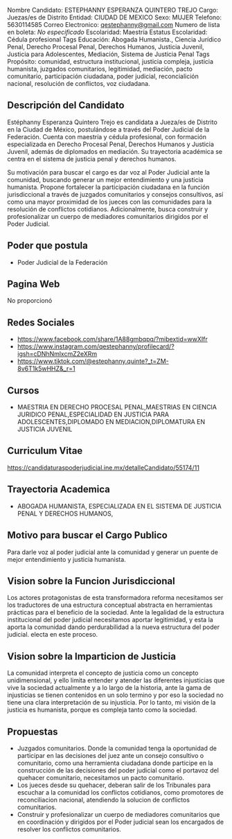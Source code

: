 Nombre Candidato: ESTEPHANNY ESPERANZA QUINTERO TREJO
Cargo: Juezas/es de Distrito
Entidad: CIUDAD DE MEXICO
Sexo: MUJER
Telefono: 5630114585
Correo Electronico: qestephanny@gmail.com
Numero de lista en boleta: *No especificado*
Escolaridad: Maestría
Estatus Escolaridad: Cédula profesional
Tags Educación: Abogada Humanista., Ciencia Jurídico Penal, Derecho Procesal Penal, Derechos Humanos, Justicia Juvenil, Justicia para Adolescentes, Mediación, Sistema de Justicia Penal
Tags Propósito: comunidad, estructura institucional, justicia compleja, justicia humanista, juzgados comunitarios, legitimidad, mediación, pacto comunitario, participación ciudadana, poder judicial, reconcialición nacional, resolución de conflictos, voz ciudadana.


## Descripción del Candidato 

Estéphanny Esperanza Quintero Trejo es candidata a Jueza/es de Distrito en la Ciudad de México, postulándose a través del Poder Judicial de la Federación. Cuenta con maestría y cédula profesional, con formación especializada en Derecho Procesal Penal, Derechos Humanos y Justicia Juvenil, además de diplomados en mediación. Su trayectoria académica se centra en el sistema de justicia penal y derechos humanos.

Su motivación para buscar el cargo es dar voz al Poder Judicial ante la comunidad, buscando generar un mejor entendimiento y una justicia humanista. Propone fortalecer la participación ciudadana en la función jurisdiccional a través de juzgados comunitarios y consejos consultivos, así como una mayor proximidad de los jueces con las comunidades para la resolución de conflictos cotidianos. Adicionalmente, busca construir y profesionalizar un cuerpo de mediadores comunitarios dirigidos por el Poder Judicial.


## Poder que postula

- Poder Judicial de la Federación


## Pagina Web

No proporcionó


## Redes Sociales

- https://www.facebook.com/share/1A88gmbqpq/?mibextid=wwXIfr
- https://www.instagram.com/qestephanny/profilecard/?igsh=cDNhNmlxcmZ2eXRm
- https://www.tiktok.com/@estephanny.quinte?_t=ZM-8v6T1k5wHHZ&_r=1


## Cursos

- MAESTRIA EN DERECHO PROCESAL PENAL,MAESTRIAS EN CIENCIA JURIDICO PENAL,ESPECIALIDAD EN JUSTICIA PARA ADOLESCENTES,DIPLOMADO EN MEDIACION,DIPLOMATURA EN JUSTICIA JUVENIL


## Curriculum Vitae

https://candidaturaspoderjudicial.ine.mx/detalleCandidato/55174/11


## Trayectoria Academica

- ABOGADA HUMANISTA, ESPECIALIZADA EN EL SISTEMA DE JUSTICIA PENAL Y DERECHOS HUMANOS,


## Motivo para buscar el Cargo Publico

Para darle voz al poder judicial ante la comunidad y generar un puente de mejor entendimiento y justicia humanista.


## Vision sobre la Funcion Jurisdiccional

Los actores protagonistas de esta transformadora reforma necesitamos ser los traductores de una estructura conceptual abstracta en herramientas prácticas para el beneficio de la sociedad.  Ante la legalidad de la estructura institucional del poder judicial necesitamos aportar legitimidad, y esta la aporta la comunidad dando perdurabilidad a la nueva estructura del poder judicial. electa en este proceso.


## Vision sobre la Imparticion de Justicia

La comunidad interpreta el concepto de justicia como un concepto unidimensional, y ello limita entender y atender las diferentes injusticias que vive la sociedad actualmente y a lo largo de la historia, ante la gama de injusticias se tienen contenidos en un solo termino y por eso la sociedad no tiene una clara interpretación de su injusticia. Por lo tanto, mi visión de la justicia es humanista, porque es compleja tanto como la sociedad.


## Propuestas

- Juzgados comunitarios. Donde la comunidad tenga la oportunidad de participar en las decisiones del juez ante un consejo consultivo o comunitario, como una herramienta ciudadana donde participe en la construcción de las decisiones del poder judicial como el portavoz del quehacer comunitario, necesitamos un pacto comunitario.
- Los jueces desde su quehacer, deberan salir de los Tribunales para escuchar a la comunidad los conflictos cotidianos, como promotores de reconciliacion nacional, atendiendo la solucion de conflictos comunitarios.
- Construir y profesionalizar un cuerpo de mediadores comunitarios que en coordinación y dirigidos por el Poder judicial sean los encargados de resolver los conflictos comunitarios.


